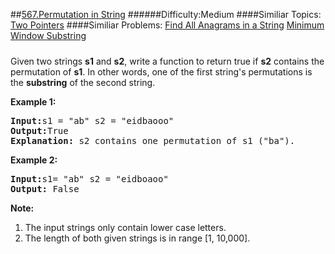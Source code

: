 ##[567.Permutation in String](https://leetcode.com/problems/permutation-in-string/description/ "567.Permutation in String")
######Difficulty:Medium
####Similiar Topics:
  [Two Pointers](https://leetcode.com//tag/two-pointers)
####Similiar Problems:
  [Find All Anagrams in a String](https://leetcode.com//problems/find-all-anagrams-in-a-string)  [Minimum Window Substring](https://leetcode.com//problems/minimum-window-substring)
<div class="question-description__3U1T" style="padding-top: 10px;"><div>Given two strings <b>s1</b> and <b>s2</b>, write a function to return true if <b>s2</b> contains the permutation of <b>s1</b>. In other words, one of the first string's permutations is the <b>substring</b> of the second string.

<p><b>Example 1:</b><br/>
</p><pre><b>Input:</b>s1 = "ab" s2 = "eidbaooo"
<b>Output:</b>True
<b>Explanation:</b> s2 contains one permutation of s1 ("ba").
</pre>
<p/>

<p><b>Example 2:</b><br/>
</p><pre><b>Input:</b>s1= "ab" s2 = "eidboaoo"
<b>Output:</b> False
</pre>
<p/>

<p><b>Note:</b><br/>
</p><ol>
<li>The input strings only contain lower case letters.</li>
<li>The length of both given strings is in range [1, 10,000].</li>
</ol>
<p/></div></div><div> </div><div> </div><div> </div><div> </div><div> </div><div> </div><div> </div><div> </div><div> </div><div> </div><div> </div><div> </div><div> </div><div> </div><div> </div><div> </div><div> </div><div> </div><div> </div><div> </div><div> </div><div> </div><div> </div><div> </div><div> </div><div> </div><div> </div><div> </div><div> </div><div> </div><div> </div><div> </div><div> </div><div> </div><div> </div><div> </div><div> </div><div> </div><div> </div><div> </div><div> </div><div> </div><div> </div><div> </div><div> </div><div> </div><div> </div><div> </div><div> </div><div> </div><div> </div><div> </div><div> </div><div> </div><div> </div><div> </div><div> </div><div> </div><div> </div><div> </div><div> </div><div> </div><div> </div><div> </div><div> </div><div> </div><div> </div><div> </div><div> </div><div> </div><div> </div><div> </div><div> </div><div> </div><div> </div><div> </div><div> </div><div> </div><div> </div><div> </div><div> </div><div> </div><div> </div><div> </div><div> </div><div> </div><div> </div><div> </div><div> </div><div> </div><div> </div><div> </div><div> </div><div> </div><div> </div><div> </div><div> </div><div> </div><div> </div><div> </div><div> </div><div> </div><div> </div><div> </div><div> </div><div> </div><div> </div><div> </div><div> </div><div> </div><div> </div><div> </div>
